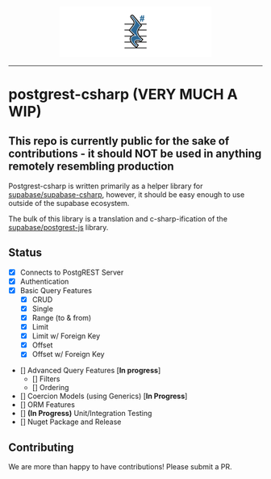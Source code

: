 <p align="center">
<img width="300" src=".github/postgrest-csharp.png"/>
</p>

---

# postgrest-csharp (**VERY MUCH A WIP**)

## This repo is currently public for the sake of contributions - it should NOT be used in anything remotely resembling production

Postgrest-csharp is written primarily as a helper library for [supabase/supabase-csharp](https://github.com/supabase/supabase-csharp), however, it should be easy enough to use outside of the supabase ecosystem.

The bulk of this library is a translation and c-sharp-ification of the [supabase/postgrest-js](https://github.com/supabase/postgrest-js) library.

## Status

- [x] Connects to PostgREST Server
- [x] Authentication
- [x] Basic Query Features
  - [x] CRUD
  - [x] Single
  - [x] Range (to & from)
  - [x] Limit
  - [x] Limit w/ Foreign Key
  - [x] Offset
  - [x] Offset w/ Foreign Key
- [] Advanced Query Features [**In progress**]
  - [] Filters
  - [] Ordering
- [] Coercion Models (using Generics) [**In Progress**]
- [] ORM Features
- [] **(In Progress)** Unit/Integration Testing
- [] Nuget Package and Release

## Contributing

We are more than happy to have contributions! Please submit a PR.
